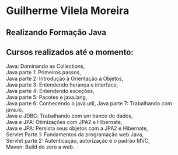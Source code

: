 # Guilherme Vilela Moreira  

## Realizando Formação Java  

## Cursos realizados até o momento:  
 
Java: Dominando as Collections,  
Java parte 1: Primeiros passos,  
Java parte 2: Introdução à Orientação a Objetos,   
Java parte 3: Entendendo herança e interface,   
Java parte 4: Entendendo exceções,  
Java parte 5: Pacotes e java.lang,   
Java parte 6: Conhecendo o java.util,
Java parte 7: Trabalhando com java.io,  
Java e JDBC: Trabalhando com um banco de dados,  
Java e JPA: Otimizações com JPA2 e Hibernate,  
Java e JPA: Persista seus objetos com a JPA2 e Hibernate,      
Servlet Parte 1: Fundamentos da programação web Java,  
Servlet parte 2: Autenticação, autorização e o padrão MVC,  
Maven: Build do zero a web.  